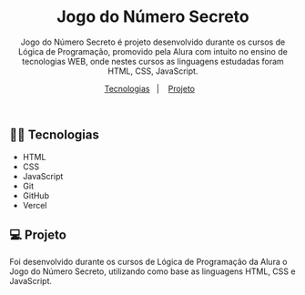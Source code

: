 <h1 align="center"> Jogo do Número Secreto </h1>

<p align="center">
Jogo do Número Secreto é projeto desenvolvido durante os cursos de Lógica de Programação, promovido pela Alura com intuito no ensino de tecnologias WEB, onde nestes cursos as linguagens estudadas foram HTML, CSS, JavaScript.<br/>
</p>

<p align="center">
  <a href="#-tecnologias">Tecnologias</a>&nbsp;&nbsp;&nbsp;|&nbsp;&nbsp;&nbsp;
  <a href="#-projeto">Projeto</a>&nbsp;&nbsp;&nbsp;
</p>
<br>

## 👨‍💻 Tecnologias 

- HTML 
- CSS
- JavaScript
- Git
- GitHub
- Vercel

## 💻 Projeto

Foi desenvolvido durante os cursos de Lógica de Programação da Alura o Jogo do Número Secreto, utilizando como base as linguagens HTML, CSS e JavaScript.
